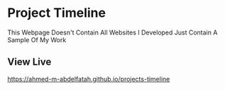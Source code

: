 # Project Timeline

This Webpage Doesn't Contain All Websites I Developed Just Contain A Sample Of My Work

## View Live

https://ahmed-m-abdelfatah.github.io/projects-timeline
